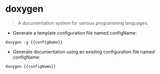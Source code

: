 # doxygen

> A documentation system for various programming languages.

- Generate a template configuration file named configName:

`doxygen -g {{configName}}`

- Generate documentation using an existing configuration file named configName:

`doxygen {{configName}}`
